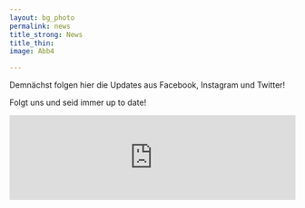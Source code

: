 ```yaml
---
layout: bg_photo
permalink: news
title_strong: News
title_thin: 
image: Abb4

---
```

Demnächst folgen hier die Updates aus Facebook, Instagram und Twitter!

Folgt uns und seid immer up to date!


<!-- SnapWidget -->
<script src="https://snapwidget.com/js/snapwidget.js"></script>
<iframe src="https://snapwidget.com/embed/828644" class="snapwidget-widget" allowtransparency="true" frameborder="0" scrolling="no" style="border:none; overflow:hidden;  width:100%; "></iframe>